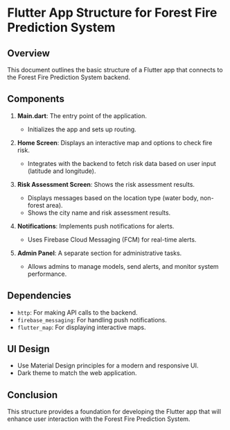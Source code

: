 # Flutter App Structure for Forest Fire Prediction System

## Overview
This document outlines the basic structure of a Flutter app that connects to the Forest Fire Prediction System backend.

## Components

1. **Main.dart**: The entry point of the application.
   - Initializes the app and sets up routing.

2. **Home Screen**: Displays an interactive map and options to check fire risk.
   - Integrates with the backend to fetch risk data based on user input (latitude and longitude).

3. **Risk Assessment Screen**: Shows the risk assessment results.
   - Displays messages based on the location type (water body, non-forest area).
   - Shows the city name and risk assessment results.

4. **Notifications**: Implements push notifications for alerts.
   - Uses Firebase Cloud Messaging (FCM) for real-time alerts.

5. **Admin Panel**: A separate section for administrative tasks.
   - Allows admins to manage models, send alerts, and monitor system performance.

## Dependencies
- `http`: For making API calls to the backend.
- `firebase_messaging`: For handling push notifications.
- `flutter_map`: For displaying interactive maps.

## UI Design
- Use Material Design principles for a modern and responsive UI.
- Dark theme to match the web application.

## Conclusion
This structure provides a foundation for developing the Flutter app that will enhance user interaction with the Forest Fire Prediction System.
